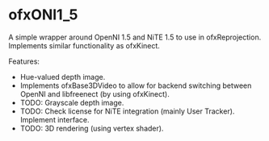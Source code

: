 ofxONI1_5
=======

A simple wrapper around OpenNI 1.5 and NiTE 1.5 to use in ofxReprojection. Implements similar functionality as ofxKinect. 

Features:
* Hue-valued depth image.
* Implements ofxBase3DVideo to allow for backend switching between OpenNI and libfreenect (by using ofxKinect).
* TODO: Grayscale depth image.
* TODO: Check license for NiTE integration (mainly User Tracker). Implement interface.
* TODO: 3D rendering (using vertex shader).

